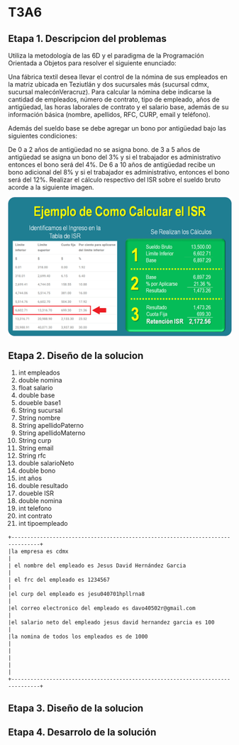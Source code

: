 # T3A6
## Etapa 1. Descripcion del problemas

Utiliza la metodología de las 6D y el paradigma de la Programación Orientada a Objetos para resolver el siguiente enunciado:

Una fábrica textil desea llevar el control de la nómina de sus empleados en la matriz ubicada en Teziutlán y dos sucursales más (sucursal cdmx, sucursal malecónVeracruz). Para calcular la nómina debe indicarse la cantidad de empleados, número de contrato, tipo de empleado, años de antigüedad, las horas laborales de contrato y el salario base, además de su información básica (nombre, apellidos, RFC, CURP, email y teléfono).

Además del sueldo base se debe agregar un bono por antigüedad bajo las siguientes condiciones:

De 0 a 2 años de antigüedad no se asigna bono.
de 3 a 5 años de antigüedad se asigna un bono del 3% y si el trabajador es administrativo entonces el bono será del 4%.
De 6 a 10 años de antigüedad recibe un bono adicional del 8% y si el trabajador es administrativo, entonces el bono será del 12%.
Realizar el cálculo respectivo del ISR sobre el sueldo bruto acorde a la siguiente imagen.

![](https://github.com/Jesus-David-Hernandez-Garcia/T3A6/blob/main/Ejemplo-de-Como-Calcular-el-ISR.png)

## Etapa 2. Diseño de la solucion

 1. int empleados
 2. double nomina
 3. float  salario
 4. double base
 5. doueble base1
 5. String  sucursal
 6. String nombre
 7. String apellidoPaterno 
 8. String apellidoMaterno
 9. String curp
10. String email
11. String rfc
12. double salarioNeto
13. double  bono
14. int años
15. double resultado 
16. doueble ISR 
17. double nomina
18. int telefono
19. int contrato
20. int tipoempleado
 ~~~
+-------------------------------------------------------------------------------+
|la empresa es cdmx                                                             |
| el nombre del empleado es Jesus David Hernández Garcia                        |
| el frc del empleado es 1234567                                                |
|el curp del empleado es jesu040701hpllrna8                                     |
|el correo electronico del empleado es davo40502r@gmail.com                     |
|el salario neto del empleado jesus david hernandez garcia es 100               |
|la nomina de todos los empleados es de 1000                                    |
|                                                                               |
|                                                                               |
+-------------------------------------------------------------------------------+
 ~~~
## Etapa 3. Diseño de la solucion


## Etapa 4. Desarrolo de la solución
